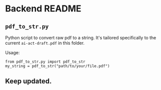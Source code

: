 # Backend README

## `pdf_to_str.py`
Python script to convert raw pdf to a string. It's tailored specifically to the current `ai-act-draft.pdf` in this folder.

Usage: 
```
from pdf_to_str.py import pdf_to_str
my_string = pdf_to_str("path/to/your/file.pdf")
```

## Keep updated.
